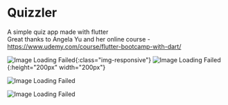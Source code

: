 # Quizzler
A simple quiz app made with flutter  
Great thanks to Angela Yu and her online course - https://www.udemy.com/course/flutter-bootcamp-with-dart/

![Image Loading Failed](https://i.ibb.co/pxLrCk9/Screenshot-1588055066.png){:class="img-responsive"}
![Image Loading Failed](https://i.ibb.co/pxLrCk9/Screenshot-1588055066.png){:height="200px" width="200px"}  

![Image Loading Failed](https://i.ibb.co/3kpjrCm/Screenshot-1588055089.png)  

![Image Loading Failed](https://i.ibb.co/tQ6b2z7/Screenshot-1588055099.png)
